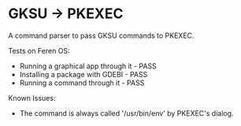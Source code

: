 # GKSU -> PKEXEC
A command parser to pass GKSU commands to PKEXEC.


Tests on Feren OS:
- Running a graphical app through it - PASS
- Installing a package with GDEBI - PASS
- Running a command through it - PASS

Known Issues:
- The command is always called '/usr/bin/env' by PKEXEC's dialog.
